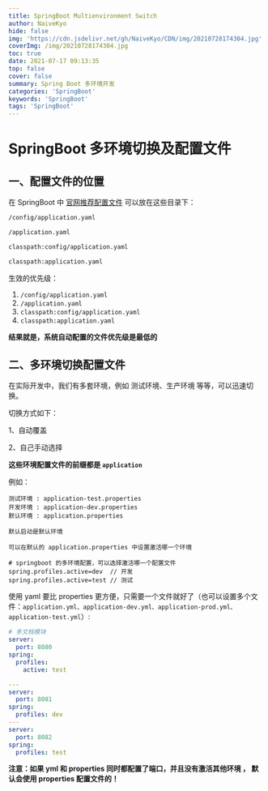 ```yaml
---
title: SpringBoot Multienvironment Switch
author: NaiveKyo
hide: false
img: 'https://cdn.jsdelivr.net/gh/NaiveKyo/CDN/img/20210728174304.jpg'
coverImg: /img/20210728174304.jpg
toc: true
date: 2021-07-17 09:13:35
top: false
cover: false
summary: Spring Boot 多环境开发
categories: 'SpringBoot'
keywords: 'SpringBoot'
tags: 'SpringBoot'
---
```




# SpringBoot 多环境切换及配置文件

## 一、配置文件的位置

在 SpringBoot 中 [官网推荐配置文件](https://docs.spring.io/spring-boot/docs/current/reference/html/features.html#features.external-config.files) 可以放在这些目录下：

```bash
/config/application.yaml

/application.yaml

classpath:config/application.yaml

classpath:application.yaml
```



生效的优先级：

1. `/config/application.yaml`
2. `/application.yaml`
3. `classpath:config/application.yaml`
4. `classpath:application.yaml`

**结果就是，系统自动配置的文件优先级是最低的**



## 二、多环境切换配置文件

在实际开发中，我们有多套环境，例如 测试环境、生产环境 等等，可以迅速切换。

切换方式如下：

1、自动覆盖

2、自己手动选择

**这些环境配置文件的前缀都是 `application`**



例如：

```properties
测试环境 : application-test.properties
开发环境 : application-dev.properties
默认环境 : application.properties

默认启动是默认环境

可以在默认的 application.properties 中设置激活哪一个环境

# springboot 的多环境配置，可以选择激活哪一个配置文件
spring.profiles.active=dev	// 开发
spring.profiles.active=test	// 测试
```



使用 yaml 要比 properties 更方便，只需要一个文件就好了（也可以设置多个文件：`application.yml、application-dev.yml、application-prod.yml、application-test.yml`）:

```yaml
# 多文档模块
server:
  port: 8080
spring:
  profiles:
    active: test

---
server:
  port: 8081
spring:
  profiles: dev
---
server:
  port: 8082
spring:
  profiles: test
```

**注意：如果 yml 和 properties 同时都配置了端口，并且没有激活其他环境 ， 默认会使用 properties 配置文件的！**
